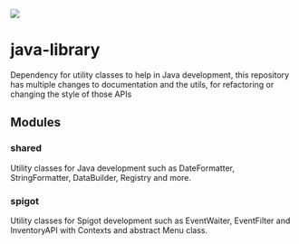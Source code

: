 [![](https://jitpack.io/v/cefoler/java-library.svg)](https://jitpack.io/#cefoler/java-library)

# java-library
Dependency for utility classes to help in Java development, this repository has multiple changes to documentation and the utils, for refactoring or changing the style of those APIs

## Modules

### shared
Utility classes for Java development such as DateFormatter, StringFormatter, DataBuilder, Registry and more.

### spigot
Utility classes for Spigot development such as EventWaiter, EventFilter and InventoryAPI with Contexts and abstract Menu class.
